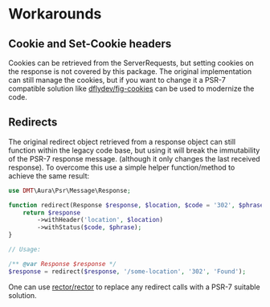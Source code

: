 # Workarounds

## Cookie and Set-Cookie headers

Cookies can be retrieved from the ServerRequests, but setting cookies on the response is not covered by this package. 
The original implementation can still manage the cookies, but if you want to change it a PSR-7 compatible solution like 
[dflydev/fig-cookies](https://packagist.org/packages/dflydev/fig-cookies) can be used to modernize the code.

## Redirects

The original redirect object retrieved from a response object can still function within the legacy code base, but using
it will break the immutability of the PSR-7 response message. (although it only changes the last received response).
To overcome this use a simple helper function/method to achieve the same result:
```php
use DMT\Aura\Psr\Message\Response;

function redirect(Response $response, $location, $code = '302', $phrase = '') {
    return $response
        ->withHeader('location', $location)
        ->withStatus($code, $phrase);
} 

// Usage:

/** @var Response $response */
$response = redirect($response, '/some-location', '302', 'Found');
```
One can use [rector/rector](https://packagist.org/packages/rector/rector) to replace any redirect calls with a PSR-7 
suitable solution. 
   
